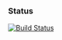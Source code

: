 ### Status
[![Build Status](https://travis-ci.org/dannewns/CubeSensorsPHP.svg?branch=master)](https://travis-ci.org/dannewns/CubeSensorsPHP)